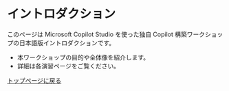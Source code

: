 # イントロダクション

このページは Microsoft Copilot Studio を使った独自 Copilot 構築ワークショップの日本語版イントロダクションです。

- 本ワークショップの目的や全体像を紹介します。
- 詳細は各演習ページをご覧ください。

[トップページに戻る](../README.ja.md)
